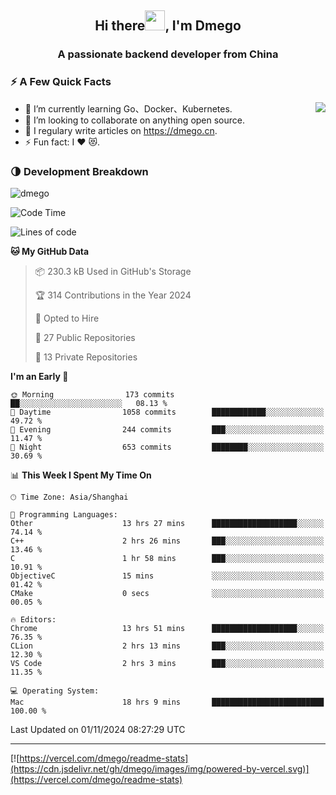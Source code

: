 <h2 align="center">Hi there<img src="https://cdn.jsdelivr.net/gh/dmego/images/img/Hi.gif" height="32" />, I'm Dmego </h2>
<h3 align="center">A passionate backend developer from China</h3>

### ⚡️ A Few Quick Facts

<img align="right" src="https://readme-stats-dmego.vercel.app/api?username=dmego&show_icons=true&icon_color=1573B3&hide_title=true&text_color=718096&bg_color=00000000&hide_border=true"/>

<ul>
    <li> 🌱 I’m currently learning Go、Docker、Kubernetes.</li>
    <li> 👯 I’m looking to collaborate on anything open source.</li>
    <li> 📝 I regulary write articles on <a href="https://dmego.cn">https://dmego.cn</a>.</li>
    <li> ⚡ Fun fact: I ❤️ 😻.</li>
</ul>

### 🌗 Development Breakdown

<img src="https://komarev.com/ghpvc/?username=dmego" alt="dmego" />

<!--START_SECTION:waka-->
![Code Time](http://img.shields.io/badge/Code%20Time-3%2C042%20hrs%207%20mins-blue)

![Lines of code](https://img.shields.io/badge/From%20Hello%20World%20I%27ve%20Written-676.9%20thousand%20lines%20of%20code-blue)

**🐱 My GitHub Data** 

> 📦 230.3 kB Used in GitHub's Storage 
 > 
> 🏆 314 Contributions in the Year 2024
 > 
> 💼 Opted to Hire
 > 
> 📜 27 Public Repositories 
 > 
> 🔑 13 Private Repositories 
 > 
**I'm an Early 🐤** 

```text
🌞 Morning                173 commits         ██░░░░░░░░░░░░░░░░░░░░░░░   08.13 % 
🌆 Daytime                1058 commits        ████████████░░░░░░░░░░░░░   49.72 % 
🌃 Evening                244 commits         ███░░░░░░░░░░░░░░░░░░░░░░   11.47 % 
🌙 Night                  653 commits         ████████░░░░░░░░░░░░░░░░░   30.69 % 
```


📊 **This Week I Spent My Time On** 

```text
🕑︎ Time Zone: Asia/Shanghai

💬 Programming Languages: 
Other                    13 hrs 27 mins      ███████████████████░░░░░░   74.14 % 
C++                      2 hrs 26 mins       ███░░░░░░░░░░░░░░░░░░░░░░   13.46 % 
C                        1 hr 58 mins        ███░░░░░░░░░░░░░░░░░░░░░░   10.91 % 
ObjectiveC               15 mins             ░░░░░░░░░░░░░░░░░░░░░░░░░   01.42 % 
CMake                    0 secs              ░░░░░░░░░░░░░░░░░░░░░░░░░   00.05 % 

🔥 Editors: 
Chrome                   13 hrs 51 mins      ███████████████████░░░░░░   76.35 % 
CLion                    2 hrs 13 mins       ███░░░░░░░░░░░░░░░░░░░░░░   12.30 % 
VS Code                  2 hrs 3 mins        ███░░░░░░░░░░░░░░░░░░░░░░   11.35 % 

💻 Operating System: 
Mac                      18 hrs 9 mins       █████████████████████████   100.00 % 
```


 Last Updated on 01/11/2024 08:27:29 UTC
<!--END_SECTION:waka-->

---

[![https://vercel.com/dmego/readme-stats](https://cdn.jsdelivr.net/gh/dmego/images/img/powered-by-vercel.svg)](https://vercel.com/dmego/readme-stats)

